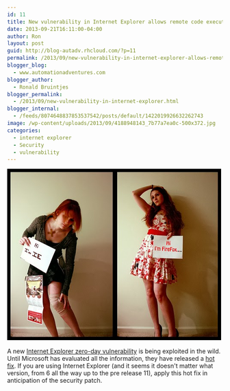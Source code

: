 ```yaml
---
id: 11
title: New vulnerability in Internet Explorer allows remote code execution
date: 2013-09-21T16:11:00-04:00
author: Ron
layout: post
guid: http://blog-autadv.rhcloud.com/?p=11
permalink: /2013/09/new-vulnerability-in-internet-explorer-allows-remote-code-execution.html
blogger_blog:
  - www.automationadventures.com
blogger_author:
  - Ronald Bruintjes
blogger_permalink:
  - /2013/09/new-vulnerability-in-internet-explorer.html
blogger_internal:
  - /feeds/8074648837853537542/posts/default/1422019926632262743
image: /wp-content/uploads/2013/09/4188948143_7b77a7ea0c-500x372.jpg
categories:
  - internet explorer
  - Security
  - vulnerability
---
```

![Picture by [Randi Boice](http://www.flickr.com/photos/tankgirlrs/)](/wp-content/uploads/2013/09/4188948143_7b77a7ea0c.jpg)

A new [Internet Explorer zero-day vulnerability](http://technet.microsoft.com/en-us/security/advisory/2887505) is being exploited in the wild. Until Microsoft has evaluated all the information, they have released a [hot fix](https://support.microsoft.com/kb/2887505/en-us). If you are using Internet Explorer (and it seems it doesn't matter what version, from 6 all the way up to the pre release 11), apply this hot fix in anticipation of the security patch.
